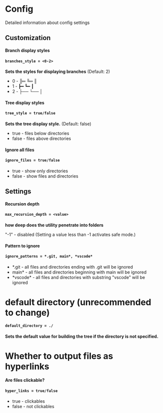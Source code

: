 # Config 

Detailed information about config settings

## Customization


#### Branch display styles

#### `branches_style = <0-2>`

**Sets the styles for displaying branches** 
(Default: 2)
- 0 - ╠═ ╚═ ║
- 1 - ┣━ ┗━ ┃
- 2 - ├── └── │


#### Tree display styles

#### `tree_style = true/false`

**Sets the tree display style.**
(Default: false)

- true - files below directories
- false - files above directories


#### Ignore all files

#### `ignore_files = true/false`
- true - show only directories
- false - show files and directories


## Settings



#### Recursion depth

#### `max_recursion_depth = <value>`

**how deep does the utility penetrate into folders**

"-1" - disabled
(Setting a value less than -1 activates safe mode.)


#### Pattern to ignore
#### `ignore_patterns = *.git, main*, *vscode*` 

- *.git - all files and directories ending with .git will be ignored
- main* - all files and directories beginning with main will be ignored
- \*vscode* - all files and directories with substring "vscode" will be ignored

# default directory (unrecommended to change)
#### `default_directory = ./`

**Sets the default value for building the tree if the directory is not specified.**

# Whether to output files as hyperlinks
**Are files clickable?**
#### `hyper_links = true/false`

- true - clickables
- false - not clickables